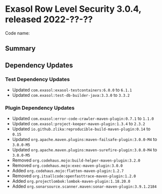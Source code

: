 # Exasol Row Level Security 3.0.4, released 2022-??-??

Code name:

## Summary

## Dependency Updates

### Test Dependency Updates

* Updated `com.exasol:exasol-testcontainers:6.0.0` to `6.1.1`
* Updated `com.exasol:test-db-builder-java:3.3.0` to `3.3.2`

### Plugin Dependency Updates

* Updated `com.exasol:error-code-crawler-maven-plugin:0.7.1` to `1.1.0`
* Updated `com.exasol:project-keeper-maven-plugin:1.3.4` to `2.3.2`
* Updated `io.github.zlika:reproducible-build-maven-plugin:0.14` to `0.15`
* Updated `org.apache.maven.plugins:maven-failsafe-plugin:3.0.0-M4` to `3.0.0-M5`
* Updated `org.apache.maven.plugins:maven-surefire-plugin:3.0.0-M4` to `3.0.0-M5`
* Removed `org.codehaus.mojo:build-helper-maven-plugin:3.2.0`
* Removed `org.codehaus.mojo:exec-maven-plugin:3.0.0`
* Added `org.codehaus.mojo:flatten-maven-plugin:1.2.7`
* Removed `org.itsallcode:openfasttrace-maven-plugin:1.2.0`
* Added `org.projectlombok:lombok-maven-plugin:1.18.20.0`
* Added `org.sonarsource.scanner.maven:sonar-maven-plugin:3.9.1.2184`

